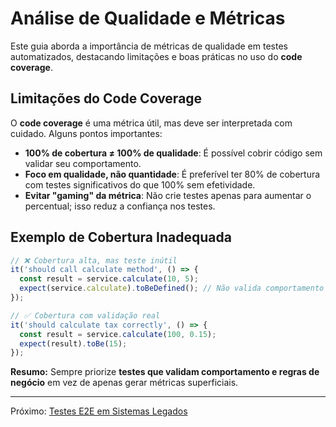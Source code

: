 # Análise de Qualidade e Métricas

Este guia aborda a importância de métricas de qualidade em testes automatizados, destacando limitações e boas práticas no uso do **code coverage**.

## Limitações do Code Coverage

O **code coverage** é uma métrica útil, mas deve ser interpretada com cuidado. Alguns pontos importantes:

* **100% de cobertura ≠ 100% de qualidade**: É possível cobrir código sem validar seu comportamento.
* **Foco em qualidade, não quantidade**: É preferível ter 80% de cobertura com testes significativos do que 100% sem efetividade.
* **Evitar "gaming" da métrica**: Não crie testes apenas para aumentar o percentual; isso reduz a confiança nos testes.

## Exemplo de Cobertura Inadequada

```typescript
// ❌ Cobertura alta, mas teste inútil
it('should call calculate method', () => {
  const result = service.calculate(10, 5);
  expect(service.calculate).toBeDefined(); // Não valida comportamento
});

// ✅ Cobertura com validação real
it('should calculate tax correctly', () => {
  const result = service.calculate(100, 0.15);
  expect(result).toBe(15);
});
```

**Resumo:** Sempre priorize **testes que validam comportamento e regras de negócio** em vez de apenas gerar métricas superficiais.

---

Próximo: [Testes E2E em Sistemas Legados](08-testes-e2e-legado.md)
